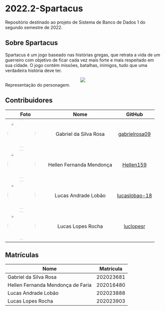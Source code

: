 # 2022.2-Spartacus

Repositório destinado ao projeto de Sistema de Banco de Dados 1 do segundo semestre de 2022.

## Sobre Spartacus

Spartacus é um jogo baseado nas histórias gregas, que retrata a vida de um guerreiro com objetivo de ficar cada vez mais forte e mais respeitado em sua cidade. O jogo contém missões, batalhas, inimigos, tudo que uma verdadeira história deve ter.

<div style="text-align:center"><img src= "assets/spar.png"/></div>
<figcaption>Representação do personagem.</figcaption>

## Contribuidores

|                                                                                        **Foto**                                                                                         |         **Nome**         |                    **GitHub**                     |
| :-------------------------------------------------------------------------------------------------------------------------------------------------------------------------------------: | :----------------------: | :-----------------------------------------------: |
| <a href="https://github.com/gabrielrosa09"><img src="https://avatars.githubusercontent.com/u/65716283?v=4" height="auto" width="90" style="border-radius:50%"></a> &nbsp; &nbsp; &nbsp; |  Gabriel da Silva Rosa   | [gabrielrosa09](https://github.com/gabrielrosa09) |
|   <a href="https://github.com/Hellen159"><img src="https://avatars.githubusercontent.com/u/84354824?v=4" height="auto" width="90" style="border-radius:50%"></a> &nbsp; &nbsp; &nbsp;   | Hellen Fernanda Mendonça |     [Hellen159](https://github.com/Hellen159)     |
| <a href="https://github.com/lucaslobao-18"><img src="https://avatars.githubusercontent.com/u/83256558?v=4" height="auto" width="90" style="border-radius:50%"></a> &nbsp; &nbsp; &nbsp; |   Lucas Andrade Lobão    | [lucaslobao-18](https://github.com/lucaslobao-18) |
|   <a href="https://github.com/luclopesr"><img src="https://avatars.githubusercontent.com/u/88348202?v=4" height="auto" width="90" style="border-radius:50%"></a> &nbsp; &nbsp; &nbsp;   |    Lucas Lopes Rocha     |     [luclopesr](https://github.com/luclopesr)     |

## Matrículas

| Nome                              | Matrícula |
| --------------------------------- | --------- |
| Gabriel da Silva Rosa             | 202023681 |
| Hellen Fernanda Mendonça de Faria | 202016480 |
| Lucas Andrade Lobão               | 202023888 |
| Lucas Lopes Rocha                 | 202023903 |
